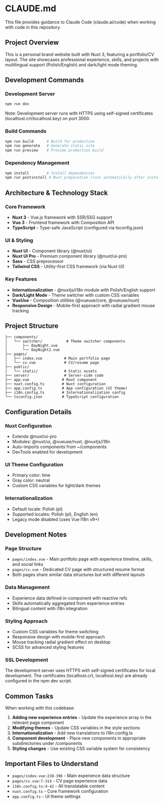 # CLAUDE.md

This file provides guidance to Claude Code (claude.ai/code) when working with code in this repository.

## Project Overview

This is a personal brand website built with Nuxt 3, featuring a portfolio/CV layout. The site showcases professional experience, skills, and projects with multilingual support (Polish/English) and dark/light mode theming.

## Development Commands

### Development Server
```bash
npm run dev
```
Note: Development server runs with HTTPS using self-signed certificates (localhost.crt/localhost.key) on port 3000.

### Build Commands
```bash
npm run build      # Build for production
npm run generate   # Generate static site
npm run preview    # Preview production build
```

### Dependency Management
```bash
npm install        # Install dependencies
npm run postinstall # Nuxt preparation (runs automatically after install)
```

## Architecture & Technology Stack

### Core Framework
- **Nuxt 3** - Vue.js framework with SSR/SSG support
- **Vue 3** - Frontend framework with Composition API
- **TypeScript** - Type-safe JavaScript (configured via tsconfig.json)

### UI & Styling
- **Nuxt UI** - Component library (@nuxt/ui)
- **Nuxt UI Pro** - Premium component library (@nuxt/ui-pro)
- **Sass** - CSS preprocessor
- **Tailwind CSS** - Utility-first CSS framework (via Nuxt UI)

### Key Features
- **Internationalization** - @nuxtjs/i18n module with Polish/English support
- **Dark/Light Mode** - Theme switcher with custom CSS variables
- **VueUse** - Composition utilities (@vueuse/core, @vueuse/nuxt)
- **Responsive Design** - Mobile-first approach with radial gradient mouse tracking

## Project Structure

```
├── components/
│   └── switcher/           # Theme switcher components
│       ├── DayNight.vue
│       └── DayNight2.vue
├── pages/
│   ├── index.vue          # Main portfolio page
│   └── cv.vue             # CV/resume page
├── public/
│   └── static/            # Static assets
├── server/                # Server-side code
├── app.vue               # Root component
├── nuxt.config.ts        # Nuxt configuration
├── app.config.ts         # App configuration (UI theme)
├── i18n.config.ts        # Internationalization config
└── tsconfig.json         # TypeScript configuration
```

## Configuration Details

### Nuxt Configuration
- Extends @nuxt/ui-pro
- Modules: @nuxt/ui, @vueuse/nuxt, @nuxtjs/i18n
- Auto-imports components from ~/components
- DevTools enabled for development

### UI Theme Configuration
- Primary color: lime
- Gray color: neutral
- Custom CSS variables for light/dark themes

### Internationalization
- Default locale: Polish (pl)
- Supported locales: Polish (pl), English (en)
- Legacy mode disabled (uses Vue I18n v9+)

## Development Notes

### Page Structure
- `pages/index.vue` - Main portfolio page with experience timeline, skills, and social links
- `pages/cv.vue` - Dedicated CV page with structured resume format
- Both pages share similar data structures but with different layouts

### Data Management
- Experience data defined in-component with reactive refs
- Skills automatically aggregated from experience entries
- Bilingual content with i18n integration

### Styling Approach
- Custom CSS variables for theme switching
- Responsive design with mobile-first approach
- Mouse tracking radial gradient effect on desktop
- SCSS for advanced styling features

### SSL Development
The development server uses HTTPS with self-signed certificates for local development. The certificates (localhost.crt, localhost.key) are already configured in the npm dev script.

## Common Tasks

When working with this codebase:
1. **Adding new experience entries** - Update the experience array in the relevant page component
2. **Modifying themes** - Update CSS variables in the style sections
3. **Internationalization** - Add new translations to i18n.config.ts
4. **Component development** - Place new components in appropriate subdirectories under /components
5. **Styling changes** - Use existing CSS variable system for consistency

## Important Files to Understand

- `pages/index.vue:238-396` - Main experience data structure
- `pages/cv.vue:7-314` - CV page experience data
- `i18n.config.ts:4-42` - All translatable content
- `nuxt.config.ts` - Core framework configuration
- `app.config.ts` - UI theme settings